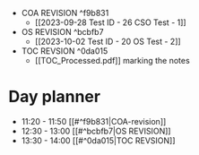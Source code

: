 - COA REVISION ^f9b831
	- [[2023-09-28 Test ID - 26 CSO Test - 1]]
- OS REVISION ^bcbfb7
	- [[2023-10-02 Test ID - 20 OS Test - 2]]
- TOC REVSION ^0da015
	- [[TOC_Processed.pdf]] marking the notes
# Day planner

- 11:20 - 11:50 [[#^f9b831|COA-revision]]
- 12:30 - 13:00 [[#^bcbfb7|OS REVISION]]
- 13:30 - 14:00 [[#^0da015|TOC REVSION]]